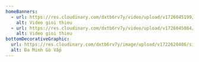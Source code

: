 ```yaml
---
homeBanners:
  - url: https://res.cloudinary.com/dxtb6rv7y/video/upload/v1726045199/baner_xanh_lye18w.mp4
    alt: Video gioi thieu
  - url: https://res.cloudinary.com/dxtb6rv7y/video/upload/v1726045084/baner_ko_nen_uiaifz.mp4
    alt: Video gioi thieu
bottomDecorativeGraphic:
  url: https://res.cloudinary.com/dxtb6rv7y/image/upload/v1722620486/site-name_ksvjgd.png
  alt: Đa Minh Gò Vấp
---
```

